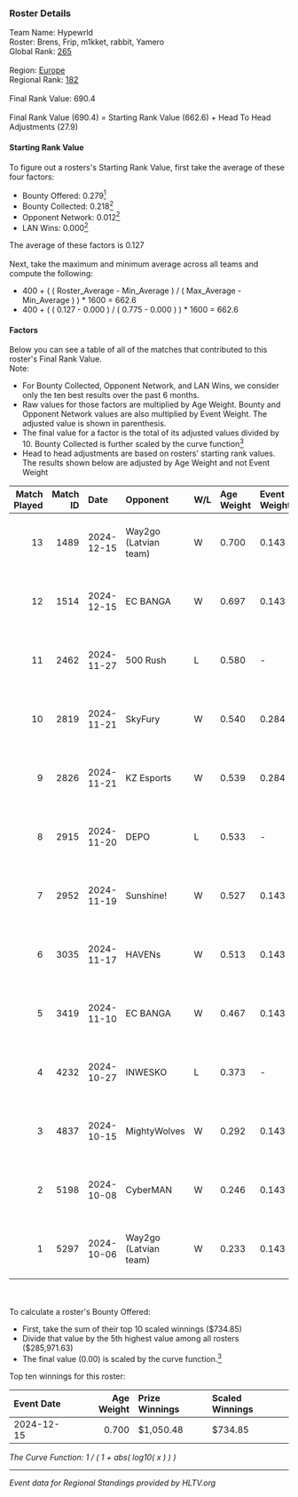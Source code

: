 ### Roster Details<br />
Team Name: Hypewrld<br />
Roster: Brens, Frip, m1kket, rabbit, Yamero<br />
Global Rank: [265](../../standings_global_2025_02_28.md)<br />
<br />
Region: [Europe]( ../../standings_europe_2025_02_28.md)<br />
Regional Rank: [182]( ../../standings_europe_2025_02_28.md)<br />
<br />
Final Rank Value:  690.4<br />
<br />
Final Rank Value (690.4) = Starting Rank Value (662.6) + Head To Head Adjustments (27.9)<br />

#### Starting Rank Value<br />
To figure out a rosters's Starting Rank Value, first take the average of these four factors:<br />
- Bounty Offered: 0.279[<sup>1</sup>](#table2)
- Bounty Collected: 0.218[<sup>2</sup>](#table1)
- Opponent Network: 0.012[<sup>2</sup>](#table1)
- LAN Wins: 0.000[<sup>2</sup>](#table1)

The average of these factors is 0.127<br />
<br />
Next, take the maximum and minimum average across all teams and compute the following:<br />
- 400 + ( ( Roster_Average - Min_Average ) / ( Max_Average - Min_Average ) ) * 1600 = 662.6
- 400 + ( ( 0.127 - 0.000 ) / ( 0.775 - 0.000 ) ) * 1600 = 662.6


#### Factors<br />
Below you can see a table of all of the matches that contributed to this roster's Final Rank Value.<br />
Note:<br />

- For Bounty Collected, Opponent Network, and LAN Wins, we consider only the ten best results over the past 6 months.
- Raw values for those factors are multiplied by Age Weight. Bounty and Opponent Network values are also multiplied by Event Weight. The adjusted value is shown in parenthesis.
- The final value for a factor is the total of its adjusted values divided by 10. Bounty Collected is further scaled by the curve function[<sup>3</sup>](#curveFunction)
- Head to head adjustments are based on rosters' starting rank values. The results shown below are adjusted by Age Weight and not Event Weight
<span id="table1"></span><br />


| Match Played | Match ID | Date       | Opponent              | W/L | Age Weight | Event Weight | Bounty Collected | Opponent Network | LAN Wins  | H2H Adj. | Roster                              |
| -: | -: | :- | :- | :- | :- | :- | :- | :- | :- | -: | :- |
|           13 |     1489 | 2024-12-15 | Way2go (Latvian team) | W   | 0.700      | 0.143        | 0.001 (0.000)    | 0.127 (0.013)    | 0 (0.000) |     9.13 | Brens, Frip, m1kket, rabbit, Yamero |
|           12 |     1514 | 2024-12-15 | EC BANGA              | W   | 0.697      | 0.143        | 0.001 (0.000)    | 0.105 (0.010)    | 0 (0.000) |     6.18 | Brens, Frip, m1kket, rabbit, Yamero |
|           11 |     2462 | 2024-11-27 | 500 Rush              | L   | 0.580      | -            | -                | -                | -         |    -9.12 | Brens, Frip, m1kket, rabbit, Yamero |
|           10 |     2819 | 2024-11-21 | SkyFury               | W   | 0.540      | 0.284        | 0.005 (0.001)    | 0.367 (0.056)    | 0 (0.000) |     8.99 | Brens, Frip, m1kket, rabbit, Yamero |
|            9 |     2826 | 2024-11-21 | KZ Esports            | W   | 0.539      | 0.284        | 0.010 (0.002)    | 0.122 (0.019)    | 0 (0.000) |     9.46 | Brens, Frip, m1kket, rabbit, Yamero |
|            8 |     2915 | 2024-11-20 | DEPO                  | L   | 0.533      | -            | -                | -                | -         |    -5.61 | Brens, Frip, m1kket, rabbit, Yamero |
|            7 |     2952 | 2024-11-19 | Sunshine!             | W   | 0.527      | 0.143        | 0.000 (0.000)    | 0.000 (0.000)    | 0 (0.000) |     2.68 | Brens, Frip, m1kket, rabbit, Yamero |
|            6 |     3035 | 2024-11-17 | HAVENs                | W   | 0.513      | 0.143        | 0.000 (0.000)    | 0.097 (0.007)    | 0 (0.000) |     3.17 | Brens, Frip, m1kket, rabbit, Yamero |
|            5 |     3419 | 2024-11-10 | EC BANGA              | W   | 0.467      | 0.143        | 0.001 (0.000)    | 0.105 (0.007)    | 0 (0.000) |     4.73 | Brens, Frip, m1kket, rabbit, Yamero |
|            4 |     4232 | 2024-10-27 | INWESKO               | L   | 0.373      | -            | -                | -                | -         |    -8.60 | Brens, Frip, m1kket, rabbit, Yamero |
|            3 |     4837 | 2024-10-15 | MightyWolves          | W   | 0.292      | 0.143        | 0.000 (0.000)    | 0.044 (0.002)    | 0 (0.000) |     1.73 | Brens, Frip, m1kket, rabbit, Yamero |
|            2 |     5198 | 2024-10-08 | CyberMAN              | W   | 0.246      | 0.143        | 0.000 (0.000)    | 0.063 (0.002)    | 0 (0.000) |     2.08 | Brens, Frip, m1kket, rabbit, Yamero |
|            1 |     5297 | 2024-10-06 | Way2go (Latvian team) | W   | 0.233      | 0.143        | 0.001 (0.000)    | 0.127 (0.004)    | 0 (0.000) |     3.04 | Brens, Frip, m1kket, rabbit, Yamero |

<br />
<span id="table2"></span><br />
To calculate a roster's Bounty Offered:<br />

- First, take the sum of their top 10 scaled winnings ($734.85)
- Divide that value by the 5th highest value among all rosters ($285,971.63)
- The final value (0.00) is scaled by the curve function.[<sup>3</sup>](#curveFunction)

Top ten winnings for this roster:<br />

| Event Date | Age Weight | Prize Winnings | Scaled Winnings |
| :- | -: | :- | :- |
| 2024-12-15 |      0.700 | $1,050.48      | $734.85         |


<span id="curveFunction"></span>_The Curve Function: 1 / ( 1 + abs( log10( x ) ) )_<br />

---
_Event data for Regional Standings provided by HLTV.org_<br />
